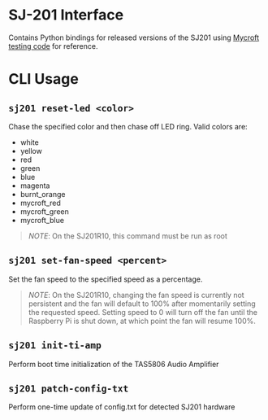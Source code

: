 # SJ-201 Interface
Contains Python bindings for released versions of the SJ201 using 
[Mycroft testing code](https://github.com/MycroftAI/mark-ii-hardware-testing)
for reference.

# CLI Usage

## `sj201 reset-led <color>`
Chase the specified color and then chase off LED ring. Valid colors are:
- white
- yellow
- red
- green
- blue
- magenta
- burnt_orange
- mycroft_red
- mycroft_green
- mycroft_blue
>*NOTE*: On the SJ201R10, this command must be run as root

## `sj201 set-fan-speed <percent>`
Set the fan speed to the specified speed as a percentage.
>*NOTE*: On the SJ201R10, changing the fan speed is currently not persistent and
> the fan will default to 100% after momentarily setting the requested speed.
> Setting speed to 0 will turn off the fan until the Raspberry Pi is shut down,
> at which point the fan will resume 100%.

## `sj201 init-ti-amp`
Perform boot time initialization of the TAS5806 Audio Amplifier

## `sj201 patch-config-txt`
Perform one-time update of config.txt for detected SJ201 hardware
